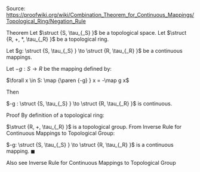 # 

Source: https://proofwiki.org/wiki/Combination_Theorem_for_Continuous_Mappings/Topological_Ring/Negation_Rule

Theorem
Let $\struct {S, \tau_{_S} }$ be a topological space.
Let $\struct {R, +, *, \tau_{_R} }$ be a topological ring.

Let $g: \struct {S, \tau_{_S} } \to \struct {R, \tau_{_R} }$ be a continuous mappings.

Let $-g : S \to R$ be the mapping defined by:

$\forall x \in S: \map {\paren {-g} } x = -\map g x$

Then 

$-g : \struct {S, \tau_{_S} } \to \struct {R, \tau_{_R} }$ is continuous.


Proof
By definition of a topological ring:

$\struct {R, +, \tau_{_R} }$ is a topological group.
From Inverse Rule for Continuous Mappings to Topological Group:

$-g: \struct {S, \tau_{_S} } \to \struct {R, \tau_{_R} }$ is a continuous mapping.
$\blacksquare$


Also see
Inverse Rule for Continuous Mappings to Topological Group





